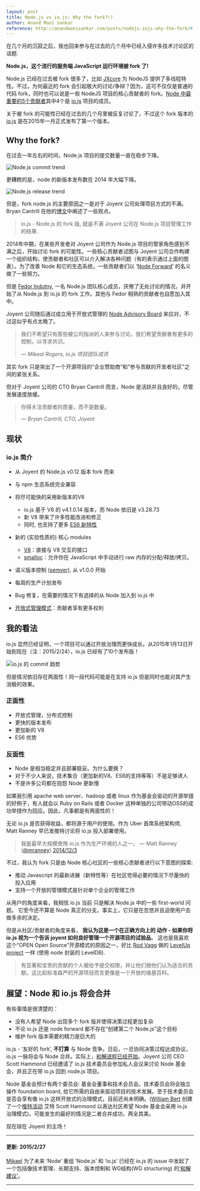 ```yaml
---
layout: post
title: Node.js vs io.js: Why the fork?!?
author: Anand Mani Sankar
reference: http://anandmanisankar.com/posts/nodejs-iojs-why-the-fork/#.VO82hE60PVw.twitter
---
```


在几个月的沉寂之后，我也回来参与在过去的几个月中已经入侵许多技术讨论区的话题.

**Node.js，这个流行的服务端 JavaScript 运行环境被 fork 了!**

Node.js 已经在过去被 fork 很多了，比如 [JXcore](http://jxcore.com) 为 NodeJS 提供了多线程特性。不过，为何最近的 fork 会引起极大的讨论/争辩？因为，这可不仅仅是普通的代码 fork，同时也可以说是一些 NodeJS 项目的核心贡献者的 fork。[Node 中最重要的5个贡献者](https://github.com/joyent/node/graphs/contributors)其中4个是 [io.js](https://iojs.org) 项目的成员。

关于被 fork 的可能性已经在过去的几个月里被反复讨论了，不过这个 fork 版本的 [io.js](https://iojs.org) 是在2015年一月正式发布了第一个版本。

## Why the fork?

在过去一年左右的时间，Node.js 项目的提交数量一直在稳步下降。

![Node.js commit trend](http://anandmanisankar.com/assets/images/node_commits.png "Node.js commit trend")

更糟糕的是，node 的新版本发布数在 2014 年大幅下降。

![Node.js release trend](http://anandmanisankar.com/assets/images/node_releases.png "Node.js release trend")

但是，fork node.js 的主要原因之一是对于 Joyent 公司处理项目方式的不满。Bryan Cantrill 在他的[博文](https://www.joyent.com/blog/the-power-of-a-pronoun)中阐述了一些观点。

> io.js - Node.js 的 fork 版, 就是不满 Joyent 公司在 Node.js 项目管理工作的结果.

2014年中期，在某些开发者对 Joyent 公司作为 Node.js 项目的管家角色感到不满之后，开始讨论 fork 的可能性。一些核心贡献者试图与 Joyent 公司合作构建一个组织结构，使贡献者和社区可以介入解决各种问题（有的表示通过上面的图表）。为了改善 Node 和它的生态系统，一些贡献者们以 ‘[Node Forward](http://nodeforward.org/)’ 的名义做了一些努力。

但是 [Fedor Indutny](https://github.com/indutny), 一名 Node.js 团队核心成员，厌倦了无处讨论的情况，并开始了从 Node.js 到 io.js 的 fork 工作。其他与 Fedor 相熟的贡献者也自愿加入其中。

Joyent 公司随后通过成立用于开放式管理的 [Node Advisory Board](https://www.joyent.com/blog/node-js-advisory-board) 来应对，不过这似乎有点太晚了。

> 我们不希望只有那些被公司指派的人来参与讨论。我们希望贡献者有更多的控制，以寻求共识。
> 
> <cite>— Mikeal Rogers, io.js 项目团队成员</cite>

其实 fork 只是突出了一个开源项目的“企业赞助商”和“参与贡献的开发者社区”之间的紧张关系。

但对于 Joyent 公司的 CTO Bryan Cantrill 而言，Node 是活跃并且良好的，尽管发展速度放缓。

> 你得关注贡献者的质量，而不是数量。
> 
> <cite>— Bryan Cantrill, CTO, Joyent</cite>

## 现状

### io.js 简介

*   从 Joyent 的 Node.js v0.12 版本 fork 而来
*   与 npm 生态系统完全兼容
*   将尽可能快的采用新版本的V8

    *   io.js 基于 V8 的 v4.1.0.14 版本，而 Node 依旧是 v3.28.73
    *   新 V8 带来了许多性能改进和修正
    *   同时, 也支持了更多 [ES6 新特性](https://iojs.org/en/es6.html)
*   新的 (实验性质的) 核心 modules
    *   [V8](https://iojs.org/api/v8.html)：直接与 V8 交互的接口
    *   [smalloc](https://iojs.org/api/smalloc.html)：允许你在 JavaScript 中手动进行 raw 内存的分配/释放/拷贝。
*   语义版本控制 ([semver](http://semver.org/)), 从 v1.0.0 开始
*   每周的生产计划发布
*   Bug 修复，在需要的情况下有选择的从 Node 加入到 io.js 中
*   [开放式管理模式](https://github.com/iojs/io.js/blob/v1.x/GOVERNANCE.md)：贡献者享有更多权利

## 我的看法

io.js 显然已经证明，一个项目可以通过开放治理而更快成长。从2015年1月13日开始到现在（注：2015/2/24），io.js 已经有了10个发布版！

![io.js 的 commit 趋势](http://anandmanisankar.com/assets/images/iojs_commits.png "io.js 的 commit 趋势")

但是情况依旧存在两面性！同一段代码可能是在支持 io.js 但是同时也能对其产生消极的效果。

### 正面性

*   开放式管理，分布式控制
*   更快的版本发布
*   更加新的 V8
*   ES6 优势

### 反面性

*   Node 是相当稳定并且部署稳妥。为什么要换？
*   对于不少人来说，技术集合（更加新的V8、ES6的支持等等）不是足够诱人
*   不是许多公司都在抱怨 Node 更新慢

如果我引用 apache web server、hadoop 或者 linux 作为基金会驱动的开源举措的好例子，有人就会以 Ruby on Rails 或者 Docker 这种单独的公司带动OSS的成功举措作为回应。因此，凡事都是有两面性的！

无论 io.js 是否获得收益，都将源于用户的使用。作为 Uber 首席系统架构师, Matt Ranney 早已发推特讨论将 io.js 投入部署使用。

> 我是最早大规模使用 io.js 作为生产环境的人之一。
> — Matt Ranney ([@mranney](https://github.com/mranney)) [2014/12/3](https://twitter.com/mranney/status/540013975568535553)

<script async="" src="//platform.twitter.com/widgets.js" charset="utf-8"></script>

不过，我认为 fork 只是由 Node 核心社区的一些核心贡献者进行以下意图的探索:

*   推动 Javascript 的最新进展（新特性等）在社区觉得必要的情况下尽量快的投入应用
*   支持一个开放的管理模式是针对单个企业的管理工作

从用户的角度来看，我相信 io.js 当前 只是解决 Node.js 中的一些 first-world 问题。 它至今还不算是 Node 真正的分支。事实上，它只是在忽悠并且迫使用户去做多余的决定。

但是从社区/贡献者的角度来看， **我认为这是一个在正确方向上的 动作 - 如果你将 io.js 视为一个告诉 joyent 如何良好管理一个开源项目的试验品**。 这也是我喜欢这个“OPEN Open Source”开源模式的原因之一，好比 [Rod Vagg](https://github.com/rvagg) 做的 [LevelUp project](https://github.com/rvagg/node-levelup) 一样 (使用 node 封装的 LevelDB).

> 有显著和宝贵的贡献的个人被给予提交权限，并让他们做他们认为适合的贡献。这比起标准森严的开源项目而言更像是一个开放的维基百科。

## 展望：Node 和 io.js 将会合并

有些事情是很清楚的：

*   没有人希望 Node 出现多个 fork 版并使得决策过程更加复杂
*   不论 io.js 还是 node forward 都不存在“创建第二个 Node.js”这个目标
*   维护 fork 版本需要的精力是巨大的

io.js - ‘友好的 fork’, **不打算** 与 Node 竞争。日后，一旦协同决策过程达成协议，io.js 一脉将会与 Node 合并。实际上，[和解进程已经开始](https://medium.com/@iojs/io-js-and-a-node-js-foundation-4e14699fb7be)。Joyent 公司 CEO Scott Hammond 已经邀请了 io.js 技术委员会参加私人会议来讨论 Node 基金会，并且正在带 io.js 回到 node.js 项目。

Node 基金会预计有两个委员会: 基金会董事和技术会员会。技术委员会将会独立操作 foundation board, 给它所需的自由来驱动项目的技术发展。至于技术委员会是否会享有像 io.js 这样开放式的治理模式，目前还尚未明确。([William Bert](https://twitter.com/williamjohnbert) 创建了一个[推特活动](http://nodegovernance.io/) 艾特 Scott Hammond 以表达社区希望 Node 基金会采用 io.js 治理模式)。可能发生的最好的情况是二者合并成功，两全其美。

现在球在 Joyent 的主场！

* * *

#### **更新: 2015/2/27**

[Mikael](https://github.com/mikeal) 为了未来 ‘Node’ 重组 ‘Node.js’ 和 ‘io.js’ 已经在 io.js 的 issue 中发起了一个包括像技术管理、长期支持、版本控制和 WG结构(WG structuring) 的[‘和解建议’](https://github.com/iojs/io.js/issues/978)。

* * *
